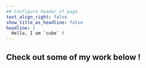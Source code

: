 ```yaml
---
## Configure header of page
text_align_right: false
show_title_as_headline: false
headline: |
  Hello, I am `cube` ! 
---
```


<!-- this is a subheadline -->
## Check out some of my work below !

